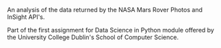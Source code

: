 An analysis of the data returned by the NASA Mars Rover Photos and InSight API's.

Part of the first assignment for Data Science in Python module offered by the University College Dublin's School of Computer Science.
